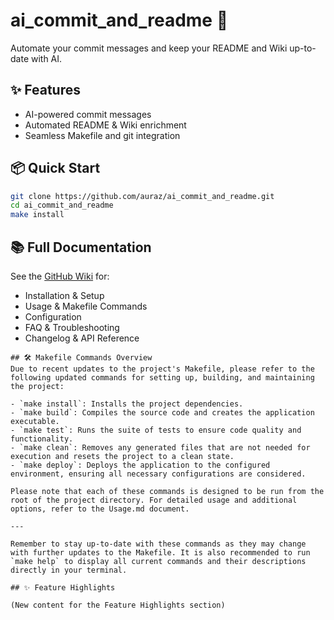 # ai_commit_and_readme 🚀

Automate your commit messages and keep your README and Wiki up-to-date with AI.

## ✨ Features

- AI-powered commit messages
- Automated README & Wiki enrichment
- Seamless Makefile and git integration

## 📦 Quick Start

```sh
git clone https://github.com/auraz/ai_commit_and_readme.git
cd ai_commit_and_readme
make install
```

## 📚 Full Documentation

See the [GitHub Wiki](https://github.com/auraz/ai_commit_and_readme/wiki) for:
- Installation & Setup
- Usage & Makefile Commands
- Configuration
- FAQ & Troubleshooting
- Changelog & API Reference
```
## 🛠️ Makefile Commands Overview
Due to recent updates to the project's Makefile, please refer to the following updated commands for setting up, building, and maintaining the project:

- `make install`: Installs the project dependencies.
- `make build`: Compiles the source code and creates the application executable.
- `make test`: Runs the suite of tests to ensure code quality and functionality.
- `make clean`: Removes any generated files that are not needed for execution and resets the project to a clean state.
- `make deploy`: Deploys the application to the configured environment, ensuring all necessary configurations are considered.

Please note that each of these commands is designed to be run from the root of the project directory. For detailed usage and additional options, refer to the Usage.md document.

---

Remember to stay up-to-date with these commands as they may change with further updates to the Makefile. It is also recommended to run `make help` to display all current commands and their descriptions directly in your terminal.

## ✨ Feature Highlights

(New content for the Feature Highlights section)
